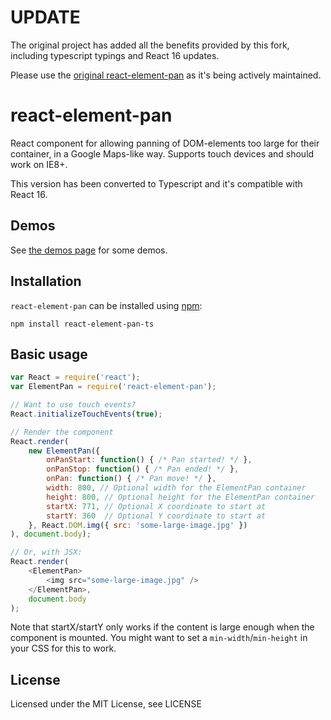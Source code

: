# UPDATE
The original project has added all the benefits provided by this fork, including typescript typings and React 16 updates.

Please use the [original react-element-pan](https://npmjs.com/package/react-element-pan) as it's being actively maintained.

# react-element-pan
React component for allowing panning of DOM-elements too large for their container, in a Google Maps-like way. Supports touch devices and should work on IE8+.

This version has been converted to Typescript and it's compatible with React 16.

## Demos
See [the demos page](http://rexxars.github.io/react-element-pan/) for some demos.

## Installation
`react-element-pan` can be installed using [npm](https://npmjs.org/):

```
npm install react-element-pan-ts
```

## Basic usage

```javascript
var React = require('react');
var ElementPan = require('react-element-pan');

// Want to use touch events?
React.initializeTouchEvents(true);

// Render the component
React.render(
    new ElementPan({
        onPanStart: function() { /* Pan started! */ },
        onPanStop: function() { /* Pan ended! */ },
        onPan: function() { /* Pan move! */ },
        width: 800, // Optional width for the ElementPan container
        height: 800, // Optional height for the ElementPan container
        startX: 771, // Optional X coordinate to start at
        startY: 360  // Optional Y coordinate to start at
    }, React.DOM.img({ src: 'some-large-image.jpg' })
), document.body);

// Or, with JSX:
React.render(
    <ElementPan>
        <img src="some-large-image.jpg" />
    </ElementPan>,
    document.body
);
```

Note that startX/startY only works if the content is large enough when the component is mounted. You might want to set a `min-width`/`min-height` in your CSS for this to work.

## License
Licensed under the MIT License, see LICENSE